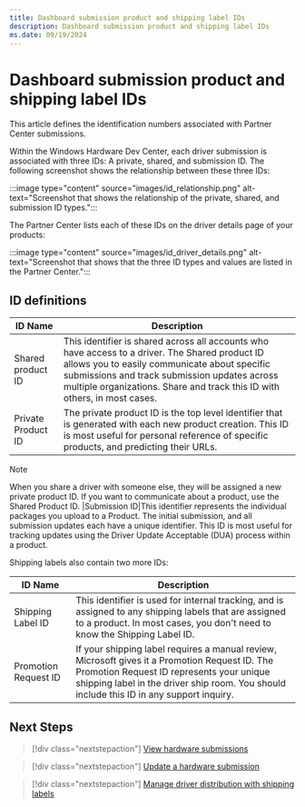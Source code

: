 ```yaml
---
title: Dashboard submission product and shipping label IDs
description: Dashboard submission product and shipping label IDs
ms.date: 09/19/2024
---
```


# Dashboard submission product and shipping label IDs

This article defines the identification numbers associated with Partner Center submissions.

Within the Windows Hardware Dev Center, each driver submission is associated with three IDs: A private, shared, and submission ID. The following screenshot shows the relationship between these three IDs:

:::image type="content" source="images/id_relationship.png" alt-text="Screenshot that shows the relationship of the private, shared, and submission ID types.":::

The Partner Center lists each of these IDs on the driver details page of your products:

:::image type="content" source="images/id_driver_details.png" alt-text="Screenshot that shows that the three ID types and values are listed in the Partner Center.":::

## ID definitions

| ID Name | Description |
|--|--|
| Shared product ID | This identifier is shared across all accounts who have access to a driver. The Shared product ID allows you to easily communicate about specific submissions and track submission updates across multiple organizations. Share and track this ID with others, in most cases. |
| Private Product ID | The private product ID is the top level identifier that is generated with each new product creation. This ID is most useful for personal reference of specific products, and predicting their URLs. |

> [!NOTE]
> When you share a driver with someone else, they will be assigned a new private product ID. If you want to communicate about a product, use the Shared Product ID.
|Submission ID|This identifier represents the individual packages you upload to a Product. The initial submission, and all submission updates each have a unique identifier. This ID is most useful for tracking updates using the Driver Update Acceptable (DUA) process within a product.

Shipping labels also contain two more IDs:

| ID Name | Description |
|--|--|
| Shipping Label ID | This identifier is used for internal tracking, and is assigned to any shipping labels that are assigned to a product. In most cases, you don't need to know the Shipping Label ID. |
| Promotion Request ID | If your shipping label requires a manual review, Microsoft gives it a Promotion Request ID. The Promotion Request ID represents your unique shipping label in the driver ship room. You should include this ID in any support inquiry. |

## Next Steps

> [!div class="nextstepaction"]
> [View hardware submissions](hardware-submissions-view.md)

> [!div class="nextstepaction"]
> [Update a hardware submission](hardware-submission-update.md)

> [!div class="nextstepaction"]
> [Manage driver distribution with shipping labels](./manage-driver-distribution-by-submission.md)
